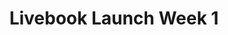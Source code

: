 ---
title: Livebook Launch Week 1
company: Livebook
start: 2023-04-10
finish: 2023-04-14
image: /media/event-livebook.png
launchpage: no
announcement: https://twitter.com/livebookdev/status/1644414219390005248?s=20
recap: https://news.livebook.dev/label/45764
---